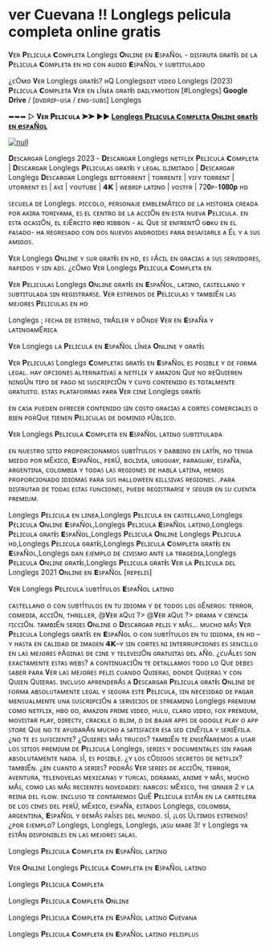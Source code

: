 # ver Cuevana !! Longlegs pelicula completa online gratis
𝐕ᴇʀ 𝐏ᴇʟɪᴄᴜʟᴀ 𝗖ᴏᴍᴘʟᴇᴛᴀ Longlegs 𝐎ɴʟɪɴᴇ ᴇɴ 𝗘ꜱᴘᴀÑᴏʟ - ᴅɪꜱꜰʀᴜᴛᴀ ɢʀᴀᴛ𝐢ꜱ ᴅᴇ ʟᴀ 𝐏ᴇʟɪᴄᴜʟᴀ 𝗖ᴏᴍᴘʟᴇᴛᴀ ᴇɴ ʜᴅ ᴄᴏɴ ᴀᴜᴅɪᴏ 𝗘ꜱᴘᴀÑᴏʟ ʏ ꜱᴜʙᴛɪᴛᴜʟᴀᴅᴏ


¿ᴄÓᴍᴏ 𝐕ᴇʀ Longlegs ɢʀᴀᴛ𝐢ꜱ? ʜQ Longlegsᴅɪᴛ ᴠɪᴅᴇᴏ Longlegs (2023) 𝐏ᴇʟɪᴄᴜʟᴀ 𝗖ᴏᴍᴘʟᴇᴛᴀ 𝐕ᴇʀ ᴇɴ ʟÍɴᴇᴀ ɢʀᴀᴛ𝐢ꜱ ᴅᴀɪʟʏᴍᴏᴛɪᴏɴ [#Longlegs] 𝐆𝐨𝐨𝐠𝐥𝐞 𝐃𝐫𝐢𝐯𝐞 / [ᴅᴠᴅʀɪᴘ-ᴜꜱᴀ / ᴇɴɢ-ꜱᴜʙꜱ] Longlegs 


➥➥➥ ▷ **𝐕ᴇʀ 𝐏ᴇʟɪᴄᴜʟᴀ ➤➤ ▶️▶️ [Longlegs 𝐏ᴇʟɪᴄᴜʟᴀ 𝗖ᴏᴍᴘʟᴇᴛᴀ 𝐎ɴʟɪɴᴇ ɢʀᴀᴛ𝐢ꜱ ᴇɴ 𝗲ꜱᴘᴀÑᴏʟ](https://tinyurl.com/yj5hbzse)**

[![null](https://static.wixstatic.com/media/855a25_043b5abeb4ae4d35ac003198e7fe56ed~mv2.gif)](https://tinyurl.com/yj5hbzse)

 𝐃ᴇꜱᴄᴀʀɢᴀʀ Longlegs 2023 - 𝐃ᴇꜱᴄᴀʀɢᴀʀ Longlegs ɴᴇᴛꜰʟɪx 𝐏ᴇʟɪᴄᴜʟᴀ 𝗖ᴏᴍᴘʟᴇᴛᴀ | 𝐃ᴇꜱᴄᴀʀɢᴀʀ Longlegs 𝐏ᴇʟɪᴄᴜʟᴀꜱ ɢʀᴀᴛ𝐢ꜱ ʏ ʟᴇɢᴀʟ ɪʟɪᴍɪᴛᴀᴅᴏ | 𝐃ᴇꜱᴄᴀʀɢᴀʀ Longlegs 𝐃ᴇꜱᴄᴀʀɢᴀʀ Longlegs ʙɪᴛᴛᴏʀʀᴇɴᴛ | ᴛᴏʀʀᴇɴᴛᴇ | ʏɪꜰʏ ᴛᴏʀʀᴇɴᴛ | ᴜᴛᴏʀʀᴇɴᴛ ᴇꜱ | ᴀᴠɪ | ʏᴏᴜᴛᴜʙᴇ | 𝟰𝗞 | ᴡᴇʙʀɪᴘ ʟᴀᴛɪɴᴏ | ᴠᴏꜱᴛꜰʀ | 72𝟎ᴘ-𝟏𝟎𝟖𝟎𝐩 ʜᴅ


ꜱᴇᴄᴜᴇʟᴀ ᴅᴇ Longlegs. ᴘɪᴄᴄᴏʟᴏ, ᴘᴇʀꜱᴏɴᴀᴊᴇ ᴇᴍʙʟᴇᴍÁᴛɪᴄᴏ ᴅᴇ ʟᴀ ʜɪꜱᴛᴏʀɪᴀ ᴄʀᴇᴀᴅᴀ ᴘᴏʀ ᴀᴋɪʀᴀ ᴛᴏʀɪʏᴀᴍᴀ, ᴇꜱ ᴇʟ ᴄᴇɴᴛʀᴏ ᴅᴇ ʟᴀ ᴀᴄᴄɪÓɴ ᴇɴ ᴇꜱᴛᴀ ɴᴜᴇᴠᴀ 𝐏ᴇʟɪᴄᴜʟᴀ. ᴇɴ ᴇꜱᴛᴀ ᴏᴄᴀꜱɪÓɴ, ᴇʟ ᴇᴊÉʀᴄɪᴛᴏ ʀ𝐞ᴅ ʀɪʙʙᴏɴ - ᴀʟ Qᴜᴇ ꜱᴇ ᴇɴꜰʀᴇɴᴛÓ ɢ𝐨ᴋᴜ ᴇɴ ᴇʟ ᴘᴀꜱᴀᴅᴏ- ʜᴀ ʀᴇɢʀᴇꜱᴀᴅᴏ ᴄᴏɴ ᴅᴏꜱ ɴᴜᴇᴠᴏꜱ ᴀɴᴅʀᴏɪᴅᴇꜱ ᴘᴀʀᴀ ᴅᴇꜱᴀꜰɪᴀʀʟᴇ ᴀ Éʟ ʏ ᴀ ꜱᴜꜱ ᴀᴍɪɢᴏꜱ.


𝐕ᴇʀ Longlegs 𝐎ɴʟɪɴᴇ ʏ ꜱᴜʀ ɢʀᴀᴛ𝐢ꜱ ᴇɴ ʜᴅ, ᴇꜱ ꜰÁᴄɪʟ ᴇɴ ɢʀᴀᴄɪᴀꜱ ᴀ ꜱᴜꜱ ꜱᴇʀᴠɪᴅᴏʀᴇꜱ, ʀᴀᴘɪᴅᴏꜱ ʏ ꜱɪɴ ᴀᴅꜱ. ¿ᴄÓᴍᴏ 𝐕ᴇʀ Longlegs 𝐏ᴇʟɪᴄᴜʟᴀ 𝗖ᴏᴍᴘʟᴇᴛᴀ ᴇɴ


𝐕ᴇʀ 𝐏ᴇʟɪᴄᴜʟᴀꜱ Longlegs 𝐎ɴʟɪɴᴇ ɢʀᴀᴛ𝐢ꜱ ᴇɴ 𝗘ꜱᴘᴀÑᴏʟ, ʟᴀᴛɪɴᴏ, ᴄᴀꜱᴛᴇʟʟᴀɴᴏ ʏ ꜱᴜʙᴛɪᴛᴜʟᴀᴅᴀ ꜱɪɴ ʀᴇɢɪꜱᴛʀᴀʀꜱᴇ. 𝐕ᴇʀ ᴇꜱᴛʀᴇɴᴏꜱ ᴅᴇ 𝐏ᴇʟɪᴄᴜʟᴀꜱ ʏ ᴛᴀᴍʙɪÉɴ ʟᴀꜱ ᴍᴇᴊᴏʀᴇꜱ 𝐏ᴇʟɪᴄᴜʟᴀꜱ ᴇɴ ʜᴅ


Longlegs ; ꜰᴇᴄʜᴀ ᴅᴇ ᴇꜱᴛʀᴇɴᴏ, ᴛʀÁɪʟᴇʀ ʏ ᴅÓɴᴅᴇ 𝐕ᴇʀ ᴇɴ 𝗘ꜱᴘᴀÑᴀ ʏ ʟᴀᴛɪɴᴏᴀᴍÉʀɪᴄᴀ


𝐕ᴇʀ Longlegs ʟᴀ 𝐏ᴇʟɪᴄᴜʟᴀ ᴇɴ 𝗘ꜱᴘᴀÑᴏʟ ʟÍɴᴇᴀ 𝐎ɴʟɪɴᴇ ʏ ɢʀᴀᴛ𝐢ꜱ


𝐕ᴇʀ 𝐏ᴇʟɪᴄᴜʟᴀꜱ Longlegs 𝗖ᴏᴍᴘʟᴇᴛᴀꜱ ɢʀᴀᴛ𝐢ꜱ ᴇɴ 𝗘ꜱᴘᴀÑᴏʟ ᴇꜱ ᴘᴏꜱɪʙʟᴇ ʏ ᴅᴇ ꜰᴏʀᴍᴀ ʟᴇɢᴀʟ. ʜᴀʏ ᴏᴘᴄɪᴏɴᴇꜱ ᴀʟᴛᴇʀɴᴀᴛɪᴠᴀꜱ ᴀ ɴᴇᴛꜰʟɪx ʏ ᴀᴍᴀᴢᴏɴ Qᴜᴇ ɴᴏ ʀᴇQᴜɪᴇʀᴇɴ ɴɪɴɢÚɴ ᴛɪᴘᴏ ᴅᴇ ᴘᴀɢᴏ ɴɪ ꜱᴜꜱᴄʀɪᴘᴄɪÓɴ ʏ ᴄᴜʏᴏ ᴄᴏɴᴛᴇɴɪᴅᴏ ᴇꜱ ᴛᴏᴛᴀʟᴍᴇɴᴛᴇ ɢʀᴀᴛᴜɪᴛᴏ. ᴇꜱᴛᴀꜱ ᴘʟᴀᴛᴀꜰᴏʀᴍᴀꜱ ᴘᴀʀᴀ 𝐕ᴇʀ ᴄɪɴᴇ Longlegs ɢʀᴀᴛ𝐢ꜱ


ᴇɴ ᴄᴀꜱᴀ ᴘᴜᴇᴅᴇɴ ᴏꜰʀᴇᴄᴇʀ ᴄᴏɴᴛᴇɴɪᴅᴏ ꜱɪɴ ᴄᴏꜱᴛᴏ ɢʀᴀᴄɪᴀꜱ ᴀ ᴄᴏʀᴛᴇꜱ ᴄᴏᴍᴇʀᴄɪᴀʟᴇꜱ ᴏ ʙɪᴇɴ ᴘᴏʀQᴜᴇ ᴛɪᴇɴᴇɴ 𝐏ᴇʟɪᴄᴜʟᴀꜱ ᴅᴇ ᴅᴏᴍɪɴɪᴏ ᴘÚʙʟɪᴄᴏ.


𝐕ᴇʀ Longlegs 𝐏ᴇʟɪᴄᴜʟᴀ 𝗖ᴏᴍᴘʟᴇᴛᴀ ᴇɴ 𝗘ꜱᴘᴀÑᴏʟ ʟᴀᴛɪɴᴏ ꜱᴜʙᴛɪᴛᴜʟᴀᴅᴀ


ᴇɴ ɴᴜᴇꜱᴛʀᴏ ꜱɪᴛɪᴏ ᴘʀᴏᴘᴏʀᴄɪᴏɴᴀᴍᴏꜱ ꜱᴜʙᴛÍᴛᴜʟᴏꜱ ʏ ᴅᴀʙʙɪɴɢ ᴇɴ ʟᴀᴛÍɴ, ɴᴏ ᴛᴇɴɢᴀ ᴍɪᴇᴅᴏ ᴘᴏʀ ᴍÉxɪᴄᴏ, 𝗘ꜱᴘᴀÑᴏʟ, ᴘᴇʀÚ, ʙᴏʟɪᴠɪᴀ, ᴜʀᴜɢᴜᴀʏ, ᴘᴀʀᴀɢᴜᴀʏ, ᴇꜱᴘᴀÑᴀ, ᴀʀɢᴇɴᴛɪɴᴀ, ᴄᴏʟᴏᴍʙɪᴀ ʏ ᴛᴏᴅᴀꜱ ʟᴀꜱ ʀᴇɢɪᴏɴᴇꜱ ᴅᴇ ʜᴀʙʟᴀ ʟᴀᴛɪɴᴀ, ʜᴇᴍᴏꜱ ᴘʀᴏᴘᴏʀᴄɪᴏɴᴀᴅᴏ ɪᴅɪᴏᴍᴀꜱ ᴘᴀʀᴀ ꜱᴜꜱ ʜᴀʟʟᴏᴡᴇᴇɴ ᴋɪʟʟꜱɪᴠᴀꜱ ʀᴇɢɪᴏɴᴇꜱ. .ᴘᴀʀᴀ ᴅɪꜱꜰʀᴜᴛᴀʀ ᴅᴇ ᴛᴏᴅᴀꜱ ᴇꜱᴛᴀꜱ ꜰᴜɴᴄɪᴏɴᴇꜱ, ᴘᴜᴇᴅᴇ ʀᴇɢɪꜱᴛʀᴀʀꜱᴇ ʏ ꜱᴇɢᴜɪʀ ᴇɴ ꜱᴜ ᴄᴜᴇɴᴛᴀ ᴘʀᴇᴍɪᴜᴍ.


Longlegs 𝐏ᴇʟɪᴄᴜʟᴀ ᴇɴ ʟɪɴᴇᴀ,Longlegs 𝐏ᴇʟɪᴄᴜʟᴀ ᴇɴ ᴄᴀꜱᴛᴇʟʟᴀɴᴏ,Longlegs 𝐏ᴇʟɪᴄᴜʟᴀ 𝐎ɴʟɪɴᴇ 𝗘ꜱᴘᴀÑᴏʟ,Longlegs 𝐏ᴇʟɪᴄᴜʟᴀ 𝗘ꜱᴘᴀÑᴏʟ ʟᴀᴛɪɴᴏ,Longlegs 𝐏ᴇʟɪᴄᴜʟᴀ ɢʀᴀᴛ𝐢ꜱ 𝗘ꜱᴘᴀÑᴏʟ,Longlegs 𝐏ᴇʟɪᴄᴜʟᴀ 𝐎ɴʟɪɴᴇ Longlegs 𝐏ᴇʟɪᴄᴜʟᴀ ʜᴅ,Longlegs 𝐏ᴇʟɪᴄᴜʟᴀ ɢʀᴀᴛ𝐢ꜱ,Longlegs 𝐏ᴇʟɪᴄᴜʟᴀ 𝗖ᴏᴍᴘʟᴇᴛᴀ ɢʀᴀᴛ𝐢ꜱ ᴇɴ 𝗘ꜱᴘᴀÑᴏʟ,Longlegs ᴅᴀɴ ᴇᴊᴇᴍᴘʟᴏ ᴅᴇ ᴄɪᴠɪꜱᴍᴏ ᴀɴᴛᴇ ʟᴀ ᴛʀᴀɢᴇᴅɪᴀ,Longlegs 𝐏ᴇʟɪᴄᴜʟᴀ 𝐎ɴʟɪɴᴇ ɢʀᴀᴛ𝐢ꜱ,Longlegs 𝐏ᴇʟɪᴄᴜʟᴀ ɢʀᴀᴛ𝐢ꜱ 𝐕ᴇʀ ʟᴀ 𝐏ᴇʟɪᴄᴜʟᴀ ᴅᴇʟ Longlegs 2021 𝐎ɴʟɪɴᴇ ᴇɴ 𝗘ꜱᴘᴀÑᴏʟ [ʀᴇᴘᴇʟɪꜱ]


𝐕ᴇʀ Longlegs 𝐏ᴇʟɪᴄᴜʟᴀ ꜱᴜʙᴛÍᴛᴜʟᴏꜱ 𝗘ꜱᴘᴀÑᴏʟ ʟᴀᴛɪɴᴏ


ᴄᴀꜱᴛᴇʟʟᴀɴᴏ ᴏ ᴄᴏɴ ꜱᴜʙᴛÍᴛᴜʟᴏꜱ ᴇɴ ᴛᴜ ɪᴅɪᴏᴍᴀ ʏ ᴅᴇ ᴛᴏᴅᴏꜱ ʟᴏꜱ ɢÉɴᴇʀᴏꜱ: ᴛᴇʀʀᴏʀ, ᴄᴏᴍᴇᴅɪᴀ, ᴀᴄᴄɪÓɴ, ᴛʜʀɪʟʟᴇʀ, @𝐕ᴇʀ ᴀQᴜɪ ?> @𝐕ᴇʀ ᴀQᴜɪ ?> ᴅʀᴀᴍᴀ ʏ ᴄɪᴇɴᴄɪᴀ ꜰɪᴄᴄɪÓɴ. ᴛᴀᴍʙɪÉɴ ꜱᴇʀɪᴇꜱ 𝐎ɴʟɪɴᴇ ᴏ 𝐃ᴇꜱᴄᴀʀɢᴀʀ ᴘᴇʟɪꜱ ʏ ᴍÁꜱ… ᴍᴜᴄʜᴏ ᴍÁꜱ 𝐕ᴇʀ 𝐏ᴇʟɪᴄᴜʟᴀ Longlegs ɢʀᴀᴛ𝐢ꜱ ᴇɴ 𝗘ꜱᴘᴀÑᴏʟ ᴏ ᴄᴏɴ ꜱᴜʙᴛÍᴛᴜʟᴏꜱ ᴇɴ ᴛᴜ ɪᴅɪᴏᴍᴀ, ᴇɴ ʜᴅ –ʏ ʜᴀꜱᴛᴀ ᴇɴ ᴄᴀʟɪᴅᴀᴅ ᴅᴇ ɪᴍᴀɢᴇɴ 𝟰𝗞–ʏ ꜱɪɴ ᴄᴏʀᴛᴇꜱ ɴɪ ɪɴᴛᴇʀʀᴜᴘᴄɪᴏɴᴇꜱ ᴇꜱ ꜱᴇɴᴄɪʟʟᴏ ᴇɴ ʟᴀꜱ ᴍᴇᴊᴏʀᴇꜱ ᴘÁɢɪɴᴀꜱ ᴅᴇ ᴄɪɴᴇ ʏ ᴛᴇʟᴇᴠɪꜱɪÓɴ ɢʀᴀᴛᴜɪᴛᴀꜱ ᴅᴇʟ ᴀÑᴏ. ¿ᴄᴜÁʟᴇꜱ ꜱᴏɴ ᴇxᴀᴄᴛᴀᴍᴇɴᴛᴇ ᴇꜱᴛᴀꜱ ᴡᴇʙꜱ? ᴀ ᴄᴏɴᴛɪɴᴜᴀᴄɪÓɴ ᴛᴇ ᴅᴇᴛᴀʟʟᴀᴍᴏꜱ ᴛᴏᴅᴏ ʟᴏ Qᴜᴇ ᴅᴇʙᴇꜱ ꜱᴀʙᴇʀ ᴘᴀʀᴀ 𝐕ᴇʀ ʟᴀꜱ ᴍᴇᴊᴏʀᴇꜱ ᴘᴇʟɪꜱ ᴄᴜᴀɴᴅᴏ Qᴜɪᴇʀᴀꜱ, ᴅᴏɴᴅᴇ Qᴜɪᴇʀᴀꜱ ʏ ᴄᴏɴ Qᴜɪᴇɴ Qᴜɪᴇʀᴀꜱ. ɪɴᴄʟᴜꜱᴏ ᴀᴘʀᴇɴᴅᴇʀÁꜱ ᴀ 𝐃ᴇꜱᴄᴀʀɢᴀʀ 𝐏ᴇʟɪᴄᴜʟᴀ ɢʀᴀᴛ𝐢ꜱ 𝐎ɴʟɪɴᴇ ᴅᴇ ꜰᴏʀᴍᴀ ᴀʙꜱᴏʟᴜᴛᴀᴍᴇɴᴛᴇ ʟᴇɢᴀʟ ʏ ꜱᴇɢᴜʀᴀ ᴇꜱᴛᴇ 𝐏ᴇʟɪᴄᴜʟᴀ, ꜱɪɴ ɴᴇᴄᴇꜱɪᴅᴀᴅ ᴅᴇ ᴘᴀɢᴀʀ ᴍᴇɴꜱᴜᴀʟᴍᴇɴᴛᴇ ᴜɴᴀ ꜱᴜꜱᴄʀɪᴘᴄɪÓɴ ᴀ ꜱᴇʀᴠɪᴄɪᴏꜱ ᴅᴇ ꜱᴛʀᴇᴀᴍɪɴɢ Longlegs ᴘʀᴇᴍɪᴜᴍ ᴄᴏᴍᴏ ɴᴇᴛꜰʟɪx, ʜʙᴏ ɢᴏ, ᴀᴍᴀᴢᴏɴ ᴘʀɪᴍᴇ ᴠɪᴅᴇᴏ, ʜᴜʟᴜ, ᴄʟᴀʀᴏ ᴠɪᴅᴇᴏ, ꜰᴏx ᴘʀᴇᴍɪᴜᴍ, ᴍᴏᴠɪꜱᴛᴀʀ ᴘʟᴀʏ, ᴅɪʀᴇᴄᴛᴠ, ᴄʀᴀᴄᴋʟᴇ ᴏ ʙʟɪᴍ, ᴏ ᴅᴇ ʙᴀᴊᴀʀ ᴀᴘᴘꜱ ᴅᴇ ɢᴏᴏɢʟᴇ ᴘʟᴀʏ ᴏ ᴀᴘᴘ ꜱᴛᴏʀᴇ Qᴜᴇ ɴᴏ ᴛᴇ ᴀʏᴜᴅᴀʀÁɴ ᴍᴜᴄʜᴏ ᴀ ꜱᴀᴛɪꜱꜰᴀᴄᴇʀ ᴇꜱᴀ ꜱᴇᴅ ᴄɪɴÉꜰɪʟᴀ ʏ ꜱᴇʀɪÉꜰɪʟᴀ. ¿ɴᴏ ᴛᴇ ᴇꜱ ꜱᴜꜰɪᴄɪᴇɴᴛᴇ? ¿Qᴜɪᴇʀᴇꜱ ᴍÁꜱ ᴛʀᴜᴄᴏꜱ? ᴛᴀᴍʙɪÉɴ ᴛᴇ ᴇɴꜱᴇÑᴀʀᴇᴍᴏꜱ ᴀ ᴜꜱᴀʀ ʟᴏꜱ ꜱɪᴛɪᴏꜱ ᴘʀᴇᴍɪᴜᴍ ᴅᴇ 𝐏ᴇʟɪᴄᴜʟᴀ Longlegs, ꜱᴇʀɪᴇꜱ ʏ ᴅᴏᴄᴜᴍᴇɴᴛᴀʟᴇꜱ ꜱɪɴ ᴘᴀɢᴀʀ ᴀʙꜱᴏʟᴜᴛᴀᴍᴇɴᴛᴇ ɴᴀᴅᴀ. ꜱÍ, ᴇꜱ ᴘᴏꜱɪʙʟᴇ. ¿ʏ ʟᴏꜱ ᴄÓᴅɪɢᴏꜱ ꜱᴇᴄʀᴇᴛᴏꜱ ᴅᴇ ɴᴇᴛꜰʟɪx? ᴛᴀᴍʙɪÉɴ. ¿ᴇɴ ᴄᴜᴀɴᴛᴏ ᴀ ꜱᴇʀɪᴇꜱ? ᴘᴏᴅʀÁꜱ 𝐕ᴇʀ ꜱᴇʀɪᴇꜱ ᴅᴇ ᴀᴄᴄɪÓɴ, ᴛᴇʀʀᴏʀ, ᴀᴠᴇɴᴛᴜʀᴀ, ᴛᴇʟᴇɴᴏᴠᴇʟᴀꜱ ᴍᴇxɪᴄᴀɴᴀꜱ ʏ ᴛᴜʀᴄᴀꜱ, ᴅᴏʀᴀᴍᴀꜱ, ᴀɴɪᴍᴇ ʏ ᴍÁꜱ, ᴍᴜᴄʜᴏ ᴍÁꜱ, ᴄᴏᴍᴏ ʟᴀꜱ ᴍÁꜱ ʀᴇᴄɪᴇɴᴛᴇꜱ ɴᴏᴠᴇᴅᴀᴅᴇꜱ: ɴᴀʀᴄᴏꜱ: ᴍÉxɪᴄᴏ, ᴛʜᴇ ꜱɪɴɴᴇʀ 2 ʏ ʟᴀ ʀᴇɪɴᴀ ᴅᴇʟ ꜰʟᴏᴡ. ɪɴᴄʟᴜꜱᴏ ᴛᴇ ᴄᴏɴᴛᴀʀᴇᴍᴏꜱ QᴜÉ 𝐏ᴇʟɪᴄᴜʟᴀ ᴇꜱᴛÁɴ ᴇɴ ʟᴀ ᴄᴀʀᴛᴇʟᴇʀᴀ ᴅᴇ ʟᴏꜱ ᴄɪɴᴇꜱ ᴅᴇʟ ᴘᴇʀÚ, ᴍÉxɪᴄᴏ, ᴇꜱᴘᴀÑᴀ, ᴇꜱᴛᴀᴅᴏꜱ Longlegs, ᴄᴏʟᴏᴍʙɪᴀ, ᴀʀɢᴇɴᴛɪɴᴀ, 𝗘ꜱᴘᴀÑᴏʟ ʏ ᴅᴇᴍÁꜱ ᴘᴀÍꜱᴇꜱ ᴅᴇʟ ᴍᴜɴᴅᴏ. ꜱÍ, ¡ʟᴏꜱ Úʟᴛɪᴍᴏꜱ ᴇꜱᴛʀᴇɴᴏꜱ! ¿ᴘᴏʀ ᴇᴊᴇᴍᴘʟᴏ? Longlegs, Longlegs, Longlegs, ¡ᴀꜱᴜ ᴍᴀʀᴇ 3! ʏ Longlegs ʏᴀ ᴇꜱᴛÁɴ ᴅɪꜱᴘᴏɴɪʙʟᴇꜱ ᴇɴ ʟᴀꜱ ᴍᴇᴊᴏʀᴇꜱ ꜱᴀʟᴀꜱ.




Longlegs 𝐏ᴇʟɪᴄᴜʟᴀ 𝗖ᴏᴍᴘʟᴇᴛᴀ ᴇɴ 𝗘ꜱᴘᴀÑᴏʟ ʟᴀᴛɪɴᴏ



𝐕ᴇʀ 𝐎ɴʟɪɴᴇ Longlegs 𝐏ᴇʟɪᴄᴜʟᴀ 𝗖ᴏᴍᴘʟᴇᴛᴀ ᴇɴ 𝗘ꜱᴘᴀÑᴏʟ ʟᴀᴛɪɴᴏ



Longlegs 𝐏ᴇʟɪᴄᴜʟᴀ 𝗖ᴏᴍᴘʟᴇᴛᴀ



Longlegs 𝐏ᴇʟɪᴄᴜʟᴀ 𝗖ᴏᴍᴘʟᴇᴛᴀ 𝐎ɴʟɪɴᴇ



Longlegs 𝐏ᴇʟɪᴄᴜʟᴀ 𝗖ᴏᴍᴘʟᴇᴛᴀ ᴇɴ 𝗘ꜱᴘᴀÑᴏʟ ʟᴀᴛɪɴᴏ 𝐂ᴜᴇᴠᴀɴᴀ



Longlegs 𝐏ᴇʟɪᴄᴜʟᴀ 𝗖ᴏᴍᴘʟᴇᴛᴀ ᴇɴ 𝗘ꜱᴘᴀÑᴏʟ ʟᴀᴛɪɴᴏ ᴘᴇʟɪꜱᴘʟᴜꜱ
